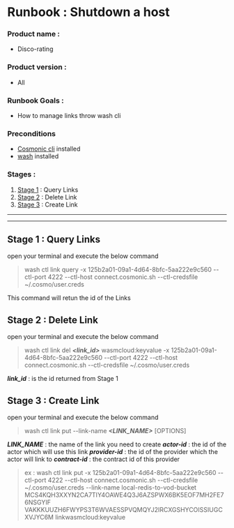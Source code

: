 # Runbook : Shutdown a host
### Product name : 
- Disco-rating

### Product version :
-  All

### Runbook Goals :
- How to manage links throw wash cli
### Preconditions
- [Cosmonic cli](https://cosmonic.com/docs/user_guide/cosmo_cli) installed
- [wash](https://wasmcloud.com/docs/installation?os=mac) installed
### Stages :
1. [Stage 1](#stage1) : Query Links
2. [Stage 2](#stage2) : Delete Link
3. [Stage 3](#stage3) : Create Link



***
***


## Stage 1 : Query Links <a name="stage1"></a>

open your terminal and execute the below command

> wash ctl link query -x 125b2a01-09a1-4d64-8bfc-5aa222e9c560 --ctl-port 4222 --ctl-host connect.cosmonic.sh --ctl-credsfile ~/.cosmo/user.creds


This command will retun the id of the Links


## Stage 2 : Delete Link <a name="stage2"></a>

open your terminal and execute the below command

>  wash ctl link del ***<link_id>*** wasmcloud:keyvalue -x 125b2a01-09a1-4d64-8bfc-5aa222e9c560 --ctl-port 4222 --ctl-host connect.cosmonic.sh --ctl-credsfile ~/.cosmo/user.creds

***link_id*** : is the id returned from Stage 1 


## Stage 3 : Create Link <a name="stage3"></a>

open your terminal and execute the below command

>  wash ctl link put --link-name ***<LINK_NAME>*** [OPTIONS] ***<actor-id>*** ***<provider-id>*** ***<contract-id>***

***LINK_NAME*** : the name of the link you need to create
***actor-id*** : the id of the actor which will use this link
***provider-id*** : the id of the provider which the actor will link to
***contract-id*** : the contract id of this provider

> ex :  wash ctl link put -x 125b2a01-09a1-4d64-8bfc-5aa222e9c560 --ctl-port 4222 --ctl-host connect.cosmonic.sh --ctl-credsfile ~/.cosmo/user.creds --link-name local-redis-to-vod-bucket MCS4KQH3XXYN2CA7TIY4OAWE4Q3J6AZSPWX6BK5EOF7MH2FE76NSGYIF VAKKKUUZH6FWYPS3T6WVAESSPVQMQYJ2IRCXGSHYCOISSIUGCXVJYC6M linkwasmcloud:keyvalue